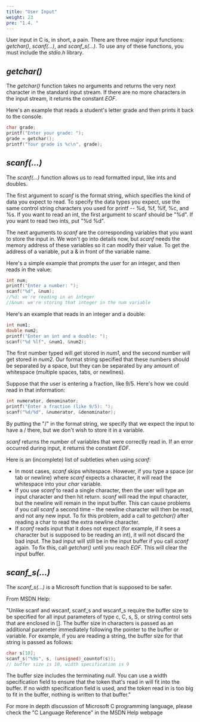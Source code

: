 ```yaml
---
title: "User Input"
weight: 23
pre: "1.4. "
---
```


User input in C is, in short, a pain. There are three major input functions:
*getchar()*, *scanf(...)*, and *scanf_s(...)*. To use any of these functions, you must include the *stdio.h* library.

## *getchar()*

The *getchar()* function takes no arguments and returns the very next character in the standard input stream. If there are no more characters in the input stream, it returns the constant *EOF*. 

Here's an example that reads a student's letter grade and then prints it back to the console.

```c
char grade;
printf("Enter your grade: ");
grade = getchar();
printf("Your grade is %c\n", grade);
```

## *scanf(...)*

The *scanf(...)* function allows us to read formatted input, like ints and
doubles. 

The first argument to *scanf* is the format string, which specifies the kind of data you expect to read. To specify the data types you expect, use the same control string characters you used for printf -- %d, %f, %lf, %c, and %s. If you want to read an int, the first argument to scanf should be "%d". If you want to read two ints, put "%d %d".

The next arguments to *scanf* are the corresponding variables that you want to store the input in. We won't go into details now, but *scanf* needs the memory address of these variables so it can modify their value. To get the address of a variable, put a & in front of the variable name.

Here's a simple example that prompts the user for an integer, and then reads in the value:

```c
int num;
printf("Enter a number: ");
scanf("%d", &num); 
//%d: we're reading in an integer
//&num: we're storing that integer in the num variable
```

Here's an example that reads in an integer and a double:

```c
int num1;
double num2;
printf("Enter an int and a double: ");
scanf("%d %lf", &num1, &num2);
```

The first number typed will get stored in *num1*, and the second number will get stored in *num2*. Our format string specified that these numbers should be separated by a space, but they can be separated by any amount of whitespace (multiple spaces, tabs, or newlines).

Suppose that the user is entering a fraction, like 9/5. Here's how we could read in that information:

```c
int numerator, denominator;
printf("Enter a fraction (like 9/5): ");
scanf("%d/%d", &numerator, &denominator);
```

By putting the "/" in the format string, we specify that we expect the input to have a / there, but we don't wish to store it in a variable.

*scanf* returns the number of variables that were correctly read in. If an error occurred during input, it returns the constant *EOF*.

Here is an (incomplete) list of subtleties when using *scanf*:
- In most cases, *scanf* skips whitespace. However, if you type a space (or tab or newline) where *scanf* expects a character,
it will read the whitespace into your *char* variable.
- If you use *scanf* to read a single character, then the user will type an input character and then hit return. *scanf* will read the input character, but
the newline will remain in the input buffer. This can cause problems if you
call *scanf* a second time – the newline character will then be read, and not
any new input. To fix this problem, add a call to *getchar()* after reading
a char to read the extra newline character.
- If *scanf* reads input that it does not expect (for example, if it sees a
character but is supposed to be reading an int), it will not discard the bad
input. The bad input will still be in the input buffer if you
call *scanf* again. To fix this, call *getchar()* until you reach *EOF*. This
will clear the input buffer.

## *scanf_s(...)*

The *scanf_s(...)* is a Microsoft function that is supposed to be safer.

From MSDN Help:

"Unlike scanf and wscanf, scanf_s and wscanf_s require the buffer size to be
specified for all input parameters of type c, C, s, S, or string control sets that are enclosed in []. The buffer size in characters is passed as an additional parameter immediately following the pointer to the buffer or variable. For example, if you are reading a string, the buffer size for that string is passed as follows:

```c
char s[10];
scanf_s("%9s", s, (unsigned)_countof(s)); 
// buffer size is 10, width specification is 9
```

The buffer size includes the terminating *null*. You can use a width specification field to ensure that the token that's read in will fit into the buffer. If no width specification field is used, and the token read in is too big to fit in the buffer, nothing is written to that buffer."

For more in depth discussion of Microsoft C programming language, please check the "C Language Reference" in the MSDN Help webpage 
